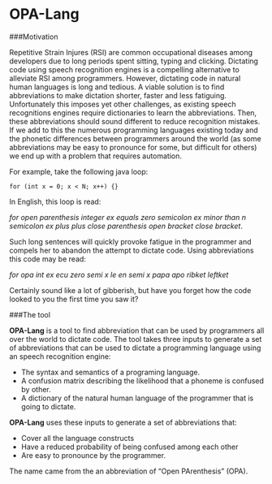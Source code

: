 # OPA-Lang

###Motivation

Repetitive Strain Injures (RSI) are common occupational diseases among developers due to long periods spent sitting, typing and clicking. Dictating code using speech recognition engines is a compelling alternative to alleviate RSI  among programmers. However, dictating code in natural human languages is long and tedious. A viable solution is to find abbreviations to make dictation shorter, faster and less fatiguing. Unfortunately this imposes yet other challenges, as existing speech recognitions engines require dictionaries to learn the abbreviations. Then, these abbreviations should sound different to reduce recognition mistakes. If we add to this the numerous programming languages existing today and the phonetic differences between programmers around the world (as some abbreviations may be easy to pronounce for some, but difficult for others) we end up with a problem that requires automation.


For example, take the following java loop:

`for (int x = 0; x < N; x++) {}`

In English, this loop is read:

*for open parenthesis integer ex equals zero semicolon ex minor than n semicolon ex plus plus close parenthesis open bracket close bracket*. 

Such long sentences will quickly provoke fatigue in the programmer and compels her to abandon the attempt to dictate code. Using abbreviations this code may be read:

*for opa int ex ecu zero semi x le en semi x papa apo ribket leftket* 

Certainly sound like a lot of gibberish, but have you forget how the code looked to you the first time you saw it? 

###The tool

**OPA-Lang** is a tool to find abbreviation that can be used by programmers all over the world to dictate code. The tool takes three inputs to  generate a set of abbreviations that can be used to dictate a programming language using an speech recognition engine:

- The syntax and semantics of a programing language.
- A confusion matrix describing the likelihood that a phoneme is confused by other.
- A dictionary of the natural human language of the programmer that is going to dictate.
  
**OPA-Lang** uses these inputs to generate a set of abbreviations that:
- Cover all the language constructs
- Have a reduced probability of being confused among each other
- Are easy to pronounce by the programmer.

The name came from the an abbreviation of “Open PArenthesis” (OPA).

